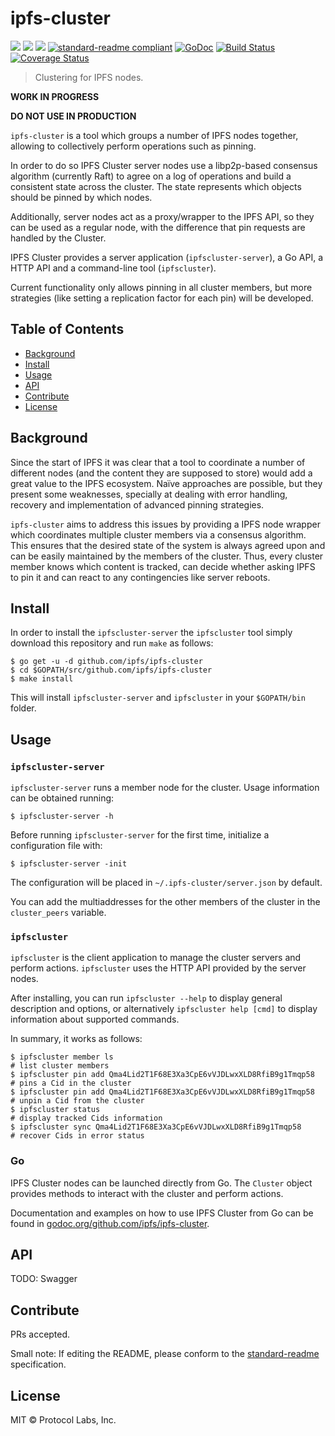 # ipfs-cluster


[![](https://img.shields.io/badge/made%20by-Protocol%20Labs-blue.svg?style=flat-square)](http://ipn.io)
[![](https://img.shields.io/badge/project-ipfs-blue.svg?style=flat-square)](http://github.com/ipfs/ipfs)
[![](https://img.shields.io/badge/freenode-%23ipfs-blue.svg?style=flat-square)](http://webchat.freenode.net/?channels=%23ipfs)
[![standard-readme compliant](https://img.shields.io/badge/standard--readme-OK-green.svg?style=flat-square)](https://github.com/RichardLitt/standard-readme)
[![GoDoc](https://godoc.org/github.com/ipfs/ipfs-cluster?status.svg)](https://godoc.org/github.com/ipfs/ipfs-cluster)
[![Build Status](https://travis-ci.org/ipfs/ipfs-cluster.svg?branch=master)](https://travis-ci.org/ipfs/ipfs-cluster)
[![Coverage Status](https://coveralls.io/repos/github/ipfs/ipfs-cluster/badge.svg?branch=master)](https://coveralls.io/github/ipfs/ipfs-cluster?branch=master)


> Clustering for IPFS nodes.

**WORK IN PROGRESS**

**DO NOT USE IN PRODUCTION**

`ipfs-cluster` is a tool which groups a number of IPFS nodes together, allowing to collectively perform operations such as pinning.

In order to do so IPFS Cluster server nodes use a libp2p-based consensus algorithm (currently Raft) to agree on a log of operations and build a consistent state across the cluster. The state represents which objects should be pinned by which nodes.

Additionally, server nodes act as a proxy/wrapper to the IPFS API, so they can be used as a regular node, with the difference that pin requests are handled by the Cluster.

IPFS Cluster provides a server application (`ipfscluster-server`), a Go API, a HTTP API and a command-line tool (`ipfscluster`).

Current functionality only allows pinning in all cluster members, but more strategies (like setting a replication factor for each pin) will be developed.

## Table of Contents

- [Background](#background)
- [Install](#install)
- [Usage](#usage)
- [API](#api)
- [Contribute](#contribute)
- [License](#license)

## Background

Since the start of IPFS it was clear that a tool to coordinate a number of different nodes (and the content they are supposed to store) would add a great value to the IPFS ecosystem. Naïve approaches are possible, but they present some weaknesses, specially at dealing with error handling, recovery and implementation of advanced pinning strategies.

`ipfs-cluster` aims to address this issues by providing a IPFS node wrapper which coordinates multiple cluster members via a consensus algorithm. This ensures that the desired state of the system is always agreed upon and can be easily maintained by the members of the cluster. Thus, every cluster member knows which content is tracked, can decide whether asking IPFS to pin it and can react to any contingencies like server reboots.

## Install

In order to install the `ipfscluster-server` the `ipfscluster` tool  simply download this repository and run `make` as follows:

```
$ go get -u -d github.com/ipfs/ipfs-cluster
$ cd $GOPATH/src/github.com/ipfs/ipfs-cluster
$ make install
```

This will install `ipfscluster-server` and `ipfscluster` in your `$GOPATH/bin` folder.

## Usage

### `ipfscluster-server`

`ipfscluster-server` runs a member node for the cluster. Usage information can be obtained running:

```
$ ipfscluster-server -h

```

Before running `ipfscluster-server` for the first time, initialize a configuration file with:

```
$ ipfscluster-server -init
```

The configuration will be placed in `~/.ipfs-cluster/server.json` by default.

You can add the multiaddresses for the other members of the cluster in the `cluster_peers` variable.


### `ipfscluster`

`ipfscluster` is the client application to manage the cluster servers and perform actions. `ipfscluster` uses the HTTP API provided by the server nodes.

After installing, you can run `ipfscluster --help` to display general description and options, or alternatively `ipfscluster help [cmd]` to display
information about supported commands.

In summary, it works as follows:

```
$ ipfscluster member ls                                                # list cluster members
$ ipfscluster pin add Qma4Lid2T1F68E3Xa3CpE6vVJDLwxXLD8RfiB9g1Tmqp58   # pins a Cid in the cluster
$ ipfscluster pin add Qma4Lid2T1F68E3Xa3CpE6vVJDLwxXLD8RfiB9g1Tmqp58   # unpin a Cid from the cluster
$ ipfscluster status                                                   # display tracked Cids information
$ ipfscluster sync Qma4Lid2T1F68E3Xa3CpE6vVJDLwxXLD8RfiB9g1Tmqp58      # recover Cids in error status
```

### Go

IPFS Cluster nodes can be launched directly from Go. The `Cluster` object provides methods to interact with the cluster and perform actions.

Documentation and examples on how to use IPFS Cluster from Go can be found in [godoc.org/github.com/ipfs/ipfs-cluster](https://godoc.org/github.com/ipfs/ipfs-cluster).

## API

TODO: Swagger

## Contribute

PRs accepted.

Small note: If editing the README, please conform to the [standard-readme](https://github.com/RichardLitt/standard-readme) specification.

## License

MIT © Protocol Labs, Inc.
